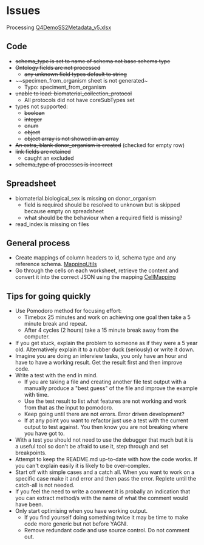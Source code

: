 # Issues
Processing [Q4DemoSS2Metadata_v5.xlsx](https://github.com/HumanCellAtlas/metadata-schema/blob/master/examples/spreadsheets/v5/filled/SmartSeq2/Q4DemoSS2Metadata_v5.xlsx?raw=true)

## Code
* ~~schema_type is set to name of schema not base schema type~~
* ~~Ontology fields are not processed~~
  * ~~any unknown field types default to string~~ 
* ~~specimen_from_organism sheet is not generated~
    * Typo: speciment_from_organism
* ~~unable to load: biomaterial_collection_protocol~~
    * All protocols did not have coreSubTypes set
* types not supported:
  * ~~boolean~~
  * ~~integer~~
  * ~~enum~~
  * ~~object~~
  * ~~object array is not showed in an array~~
* ~~An extra, blank donor_organism is created~~ (checked for empty row)
* ~~link fields are retained~~
  * caught an excluded
* ~~schema_type of processes is incorrect~~

## Spreadsheet
* biomaterial.biological_sex is missing on donor_organism
  * field is required should be resolved to unknown but is skipped because empty on spreadsheet
  * what should be the behaviour when a required field is missing?
* read_index is missing on files

## General process
* Create mappings of column headers to id, schema type and any reference schema. [MappingUtils](../../main/java/uk/ac/ebi/hca/importer/util/MappingUtil.java)
* Go through the cells on each worksheet, retrieve the content and convert it into the correct JSON using the mapping [CellMapping](../../main/java/uk/ac/ebi/hca/importer/excel/CellMapping.java)

## Tips for going quickly
* Use Pomodoro method for focusing effort:
  * Timebox 25 minutes and work on achieving one goal then take a 5 minute break and repeat.
  * After 4 cycles (2 hours) take a 15 minute break away from the computer.
* If you get stuck, explain the problem to someone as if they were a 5 year old. Alternatively explain it to a rubber duck (seriously) or write it down.
* Imagine you are doing an interview tasks, you only have an hour and have to have a working result. Get the result first and then improve code.
* Write a test with the end in mind. 
  * If you are taking a file and creating another file test output with a manually produce a "best guess" of the file and improve the example with time. 
  * Use the test result to list what features are not working and work from that as the input to pomodoro.
  * Keep going until there are not errors. Error driven development?
  * If at any point you want to refactor just use a test with the current output to test against. You then know you are not breaking where you have got to.
* With a test you should not need to use the debugger that much but it is a useful tool so don't be afraid to use it, step through and set breakpoints.
* Attempt to keep the README.md up-to-date with how the code works. If you can't explain easily it is likely to be over-complex.
* Start off with simple cases and a catch all. When you want to work on a specific case make it and error and then pass the error. Replete until the catch-all is not needed.
* If you feel the need to write a comment it is probally an indication that you can extract method/s with the name of what the comment would have been.
* Only start optimising when you have working output.
    * If you find yourself doing something twice it may be time to make code more generic but not before YAGNI.
    * Remove redundant code and use source control. Do not comment out.

